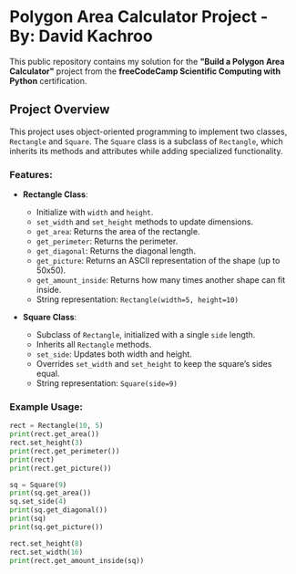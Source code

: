 # Polygon Area Calculator Project - By: David Kachroo

This public repository contains my solution for the **"Build a Polygon Area Calculator"** project from the **freeCodeCamp Scientific Computing with Python** certification.

## Project Overview
This project uses object-oriented programming to implement two classes, `Rectangle` and `Square`. The `Square` class is a subclass of `Rectangle`, which inherits its methods and attributes while adding specialized functionality.

### Features:
- **Rectangle Class**:
  - Initialize with `width` and `height`.
  - `set_width` and `set_height` methods to update dimensions.
  - `get_area`: Returns the area of the rectangle.
  - `get_perimeter`: Returns the perimeter.
  - `get_diagonal`: Returns the diagonal length.
  - `get_picture`: Returns an ASCII representation of the shape (up to 50x50).
  - `get_amount_inside`: Returns how many times another shape can fit inside.
  - String representation: `Rectangle(width=5, height=10)`

- **Square Class**:
  - Subclass of `Rectangle`, initialized with a single `side` length.
  - Inherits all `Rectangle` methods.
  - `set_side`: Updates both width and height.
  - Overrides `set_width` and `set_height` to keep the square’s sides equal.
  - String representation: `Square(side=9)`

### Example Usage:
```python
rect = Rectangle(10, 5)
print(rect.get_area())
rect.set_height(3)
print(rect.get_perimeter())
print(rect)
print(rect.get_picture())

sq = Square(9)
print(sq.get_area())
sq.set_side(4)
print(sq.get_diagonal())
print(sq)
print(sq.get_picture())

rect.set_height(8)
rect.set_width(16)
print(rect.get_amount_inside(sq))
